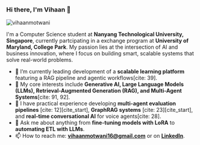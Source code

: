 ### Hi there, I'm Vihaan 👋

<p align="left"> <img src="https://komarev.com/ghpvc/?username=VihaanMotwani&label=Profile%20views&color=0e75b6&style=flat" alt="vihaanmotwani" /> </p>

I'm a Computer Science student at **Nanyang Technological University, Singapore**, currently partcipating in a exchange program at **University of Maryland, College Park**.
My passion lies at the intersection of AI and business innovation, where I focus on building smart, scalable systems that solve real-world problems.

- 🔭 I’m currently leading development of a **scalable learning platform** featuring a RAG pipeline and agentic workflows[cite: 39].
- 🌱 My core interests include **Generative AI, Large Language Models (LLMs), Retrieval-Augmented Generation (RAG), and Multi-Agent Systems**[cite: 91, 92].
- 💼 I have practical experience developing **multi-agent evaluation pipelines** [cite: 12][cite_start], **GraphRAG systems** [cite: 23][cite_start], and **real-time conversational AI** for voice agents[cite: 28].
- 💬 Ask me about anything from **fine-tuning models with LoRA** to **automating ETL with LLMs**.
- 📫 How to reach me: **vihaanmotwani16@gmail.com** or on [**LinkedIn**](https://www.linkedin.com/in/vihaanmotwani).

